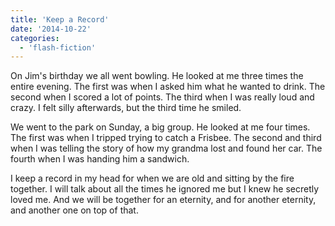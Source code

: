 ```yaml
---
title: 'Keep a Record'
date: '2014-10-22'
categories:
  - 'flash-fiction'
---
```


On Jim's birthday we all went bowling. He looked at me three times the entire
evening. The first was when I asked him what he wanted to drink. The second when
I scored a lot of points. The third when I was really loud and crazy. I felt
silly afterwards, but the third time he smiled.

<!-- truncate -->

We went to the park on Sunday, a big group. He looked at me four times. The
first was when I tripped trying to catch a Frisbee. The second and third when I
was telling the story of how my grandma lost and found her car. The fourth when
I was handing him a sandwich.

I keep a record in my head for when we are old and sitting by the fire together.
I will talk about all the times he ignored me but I knew he secretly loved me.
And we will be together for an eternity, and for another eternity, and another
one on top of that.
